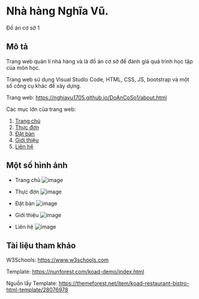 # Nhà hàng Nghĩa Vũ.
Đồ án cơ sở 1

## Mô tả
Trang web quản lí nhà hàng và là đồ án cơ sở để đánh giá quá trình học tập của môn học.

Trang web sử dụng Visual Studio Code, HTML, CSS, JS, bootstrap và một số công cụ khác để xây dựng.

Trang web: https://nghiavu1705.github.io/DoAnCoSo1/about.html

Các mục lớn của trang web:

  1. [Trang chủ](https://ngquy02.github.io/Gr8_Restaurant/)
  2. [Thực đơn](https://ngquy02.github.io/Gr8_Restaurant/menu.html)
  3. [Đặt bàn](https://ngquy02.github.io/Gr8_Restaurant/table.html)
  4. [Giới thiệu](https://ngquy02.github.io/Gr8_Restaurant/about.html)
  5. [Liên hệ](https://ngquy02.github.io/Gr8_Restaurant/contact.html)

## Một số hình ảnh
  * Trang chủ
  ![image](https://user-images.githubusercontent.com/85392867/163226724-0d267da1-2fdc-4c79-b952-1dd82c94131f.png)
  
  * Thực đơn
  ![image](https://user-images.githubusercontent.com/85392867/163226621-5191a13f-37e5-498f-963b-44588415a81f.png)
  
  * Đặt bàn
  ![image](https://user-images.githubusercontent.com/85392867/163226768-75ccd740-6452-4275-bf3c-0072e6d78b1d.png)
  
  * Giới thiệu
  ![image](https://user-images.githubusercontent.com/85392867/163226807-a564128c-1f85-4b7a-a1d5-3d0b1dcef609.png)
  
  * Liên hệ
  ![image](https://user-images.githubusercontent.com/85392867/163227644-94a35ff8-5bdf-4472-86d0-b983794cb408.png)

## Tài liệu tham khảo
W3Schools: https://www.w3schools.com

Template: https://nunforest.com/koad-demo/index.html

Nguồn lấy Template: https://themeforest.net/item/koad-restaurant-bistro-html-template/28076978




